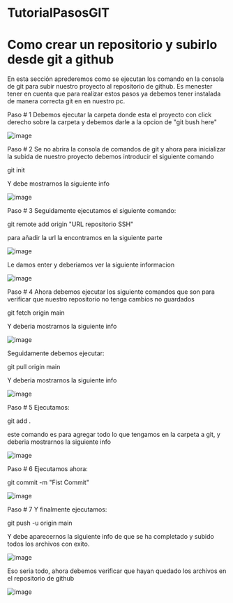 # TutorialPasosGIT

# Como crear un repositorio y subirlo desde git a github
 
En esta sección aprederemos como se ejecutan los comando en la consola de git para subir nuestro proyecto al repositorio de github. Es menester tener en cuenta que para realizar estos pasos ya debemos tener instalada de manera correcta git en en nuestro pc.


Paso # 1
Debemos ejecutar la carpeta donde esta el proyecto con click derecho sobre la carpeta y debemos darle a la opcion de "git bush here"

![image](https://user-images.githubusercontent.com/124592267/220134978-66302dba-8928-4c1b-977b-41aae45c710d.png)



Paso # 2 
Se no abrira la consola de comandos de git y ahora para inicializar la subida de nuestro proyecto debemos introducir el siguiente comando

git init

Y debe mostrarnos la siguiente info

![image](https://user-images.githubusercontent.com/124592267/220135977-866c2410-193b-4a29-87ec-197537f5a6e5.png)



Paso # 3
Seguidamente ejecutamos el siguiente comando:

git remote add origin "URL repositorio SSH"

para añadir la url la encontramos en la siguiente parte

![image](https://user-images.githubusercontent.com/124592267/220136537-1eb9ce4d-c0c8-4d7c-b4e8-1ccd417d4576.png)

Le damos enter y deberiamos ver la siguiente informacion

![image](https://user-images.githubusercontent.com/124592267/220136897-2673bf20-9e6c-442a-b39f-be6daef61fcb.png)



Paso # 4
Ahora debemos ejecutar los siguiente comandos que son para verificar que nuestro repositorio no tenga cambios no guardados

git fetch origin main

Y deberia mostrarnos la siguiente info

![image](https://user-images.githubusercontent.com/124592267/220137389-2231a8ed-5145-4672-ba24-c760529f8cd7.png)

Seguidamente debemos ejecutar:

git pull origin main

Y deberia mostrarnos la siguiente info

![image](https://user-images.githubusercontent.com/124592267/220137663-a60e1be9-965a-452f-b2d4-d68db3d0beed.png)



Paso # 5 
Ejecutamos:

git add .

este comando es para agregar todo lo que tengamos en la carpeta a git, y deberia mostrarnos la siguiente info

![image](https://user-images.githubusercontent.com/124592267/220137994-4428a16f-8b05-414b-b71e-07705c1c6d6a.png)



Paso # 6 
Ejecutamos ahora:

git commit -m "Fist Commit"

![image](https://user-images.githubusercontent.com/124592267/220138215-b8601cd5-81dd-4bce-8a10-523c8ee075bf.png)



Paso # 7
 Y finalmente ejecutamos:
 
 git push -u origin main
 
 Y debe aparecernos la siguiente info de que se ha completado y subido todos los archivos con exito.
 
 ![image](https://user-images.githubusercontent.com/124592267/220144149-62ffae1e-e1c4-4991-83c3-02156c7f0462.png)


Eso seria todo, ahora debemos verificar que hayan quedado los archivos en el repositorio de github

![image](https://user-images.githubusercontent.com/124592267/220145470-bc60f973-ae9b-4aa0-811d-2422e8272dd4.png)
